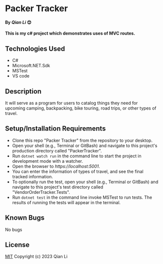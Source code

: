 # Packer Tracker

#### By _Qian Li_ 😊

#### This is my c# project which demonstrates uses of MVC routes. 

## Technologies Used

* C#
* Microsoft.NET.Sdk
* MSTest
* VS code

## Description

It will serve as a program for users to catalog things they need for upcoming camping, backpacking, bike touring, road trips, or other types of travel.

## Setup/Installation Requirements

* Clone this repo "Packer Tracker" from the repository to your desktop.
* Open your shell (e.g., Terminal or GitBash) and navigate to this project's production directory called "PackerTracker". 
* Run `dotnet watch run` in the command line to start the project in development mode with a watcher.
* Open the browser to _https://localhost:5001_. 
* You can enter the information of types of travel, and see the final tracked information.
* To optionally run the test, open your shell (e.g., Terminal or GitBash) and navigate to this project's test directory called "VendorOrderTracker.Tests".
* Run `dotnet test` in the command line invoke MSTest to run tests. The results of running the tests will appear in the terminal.

## Known Bugs

No bugs 

## License
[MIT](license.txt)
Copyright (c) 2023 Qian Li